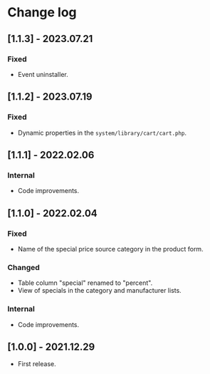 # Change log

## [1.1.3] - 2023.07.21
### Fixed
- Event uninstaller.

## [1.1.2] - 2023.07.19
### Fixed
- Dynamic properties in the `system/library/cart/cart.php`.

## [1.1.1] - 2022.02.06
### Internal
- Code improvements.

## [1.1.0] - 2022.02.04
### Fixed
- Name of the special price source category in the product form.
### Changed
- Table column "special" renamed to "percent".
- View of specials in the category and manufacturer lists.
### Internal
- Code improvements.

## [1.0.0] - 2021.12.29
- First release.
